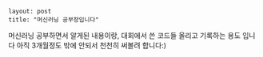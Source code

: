 ```
layout: post
title: "머신러닝 공부장입니다"
```

머신러닝 공부하면서 알게된 내용이랑, 대회에서 쓴 코드들 올리고 기록하는 용도 입니다
아직 3개월정도 밖에 안되서 천천히 써볼려 합니다:)
